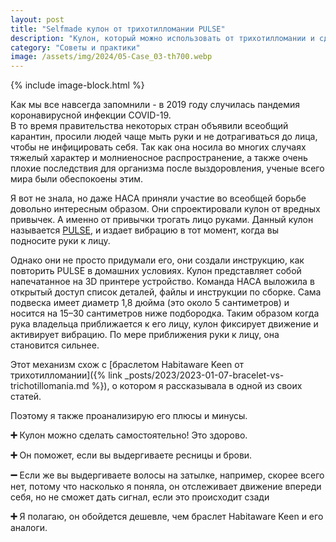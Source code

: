```yaml
---
layout: post
title: "Selfmade кулон от трихотилломании PULSE"
description: "Кулон, который можно использовать от трихотилломании и сделать самостоятельно"
category: "Советы и практики"
image: /assets/img/2024/05-Case_03-th700.webp
---
```



{% include image-block.html %}

Как мы все навсегда запомнили - в 2019 году случилась пандемия коронавирусной инфекции COVID-19.  
В то время правительства некоторых стран объявили всеобщий карантин, просили людей чаще мыть руки и не дотрагиваться 
до лица, чтобы не инфицировать себя.
Так как она носила во многих случаях тяжелый характер и молниеносное распространение, а также очень 
плохие последствия для организма после выздоровления, ученые всего мира были обеспокоены этим.

Я вот не знала, но даже НАСА приняли участие во всеобщей борьбе довольно интересным образом.
Они спроектировали кулон от вредных привычек. А именно от привычки трогать лицо руками.
Данный кулон называется <a href="https://medeng.jpl.nasa.gov/covid-19/pulse/" rel="nofollow" target="_blank">PULSE</a>, 
и издает вибрацию в тот момент, когда вы подносите руки к лицу.  

Однако они не просто придумали его, они создали инструкцию, как повторить PULSE в домашних условиях.
Кулон представляет собой напечатанное на 3D принтере устройство. Команда НАСА выложила в открытый доступ список 
деталей, файлы и инструкции по сборке.
Сама подвеска имеет диаметр 1,8 дюйма (это около 5 сантиметров) и носится на 15–30 сантиметров ниже подбородка. 
Таким образом когда рука владельца приближается к его лицу, кулон фиксирует движение  и активирует вибрацию. 
По мере приближения руки к лицу, она становится сильнее.

Этот механизм схож с [браслетом Habitaware Keen от трихотилломании]({% link _posts/2023/2023-01-07-bracelet-vs-trichotillomania.md  %}), 
о котором я рассказывала в одной из своих статей.

Поэтому я также проанализирую его плюсы и минусы.  

**➕** Кулон можно сделать самостоятельно! Это здорово.

**➕** Он поможет, если вы выдергиваете ресницы и брови.  

**➖** Если же вы выдергиваете волосы на затылке, например, скорее всего нет, потому что насколько я поняла, 
он отслеживает движение впереди себя, но не сможет дать сигнал, если это происходит сзади  

**➕** Я полагаю, он обойдется дешевле, чем браслет Habitaware Keen и его аналоги.
